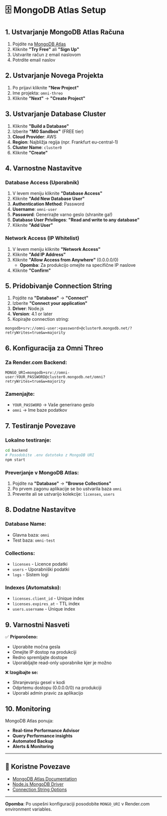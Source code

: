 # 🗄️ MongoDB Atlas Setup

## 1. **Ustvarjanje MongoDB Atlas Računa**

1. Pojdite na [MongoDB Atlas](https://www.mongodb.com/atlas)
2. Kliknite **"Try Free"** ali **"Sign Up"**
3. Ustvarite račun z email naslovom
4. Potrdite email naslov

## 2. **Ustvarjanje Novega Projekta**

1. Po prijavi kliknite **"New Project"**
2. Ime projekta: `omni-threo`
3. Kliknite **"Next"** → **"Create Project"**

## 3. **Ustvarjanje Database Cluster**

1. Kliknite **"Build a Database"**
2. Izberite **"M0 Sandbox"** (FREE tier)
3. **Cloud Provider**: AWS
4. **Region**: Najbližja regija (npr. Frankfurt eu-central-1)
5. **Cluster Name**: `cluster0`
6. Kliknite **"Create"**

## 4. **Varnostne Nastavitve**

### **Database Access (Uporabnik)**
1. V levem meniju kliknite **"Database Access"**
2. Kliknite **"Add New Database User"**
3. **Authentication Method**: Password
4. **Username**: `omni-user`
5. **Password**: Generirajte varno geslo (shranite ga!)
6. **Database User Privileges**: **"Read and write to any database"**
7. Kliknite **"Add User"**

### **Network Access (IP Whitelist)**
1. V levem meniju kliknite **"Network Access"**
2. Kliknite **"Add IP Address"**
3. Kliknite **"Allow Access from Anywhere"** (0.0.0.0/0)
   - **Opomba**: Za produkcijo omejite na specifične IP naslove
4. Kliknite **"Confirm"**

## 5. **Pridobivanje Connection String**

1. Pojdite na **"Database"** → **"Connect"**
2. Izberite **"Connect your application"**
3. **Driver**: Node.js
4. **Version**: 4.1 or later
5. Kopirajte connection string:

```
mongodb+srv://omni-user:<password>@cluster0.mongodb.net/?retryWrites=true&w=majority
```

## 6. **Konfiguracija za Omni Threo**

### **Za Render.com Backend:**
```env
MONGO_URI=mongodb+srv://omni-user:YOUR_PASSWORD@cluster0.mongodb.net/omni?retryWrites=true&w=majority
```

### **Zamenjajte:**
- `YOUR_PASSWORD` → Vaše generirano geslo
- `omni` → Ime baze podatkov

## 7. **Testiranje Povezave**

### **Lokalno testiranje:**
```bash
cd backend
# Posodobite .env datoteko z MongoDB URI
npm start
```

### **Preverjanje v MongoDB Atlas:**
1. Pojdite na **"Database"** → **"Browse Collections"**
2. Po prvem zagonu aplikacije se bo ustvarila baza `omni`
3. Preverite ali se ustvarijo kolekcije: `licenses`, `users`

## 8. **Dodatne Nastavitve**

### **Database Name:**
- Glavna baza: `omni`
- Test baza: `omni-test`

### **Collections:**
- `licenses` - Licence podatki
- `users` - Uporabniški podatki
- `logs` - Sistem logi

### **Indexes (Avtomatsko):**
- `licenses.client_id` - Unique index
- `licenses.expires_at` - TTL index
- `users.username` - Unique index

## 9. **Varnostni Nasveti**

✅ **Priporočeno:**
- Uporabite močna gesla
- Omejite IP dostop na produkciji
- Redno spremljajte dostope
- Uporabljajte read-only uporabnike kjer je možno

❌ **Izogibajte se:**
- Shranjevanju gesel v kodi
- Odprtemu dostopu (0.0.0.0/0) na produkciji
- Uporabi admin pravic za aplikacijo

## 10. **Monitoring**

MongoDB Atlas ponuja:
- **Real-time Performance Advisor**
- **Query Performance insights**
- **Automated Backup**
- **Alerts & Monitoring**

---

## 🔗 Koristne Povezave

- [MongoDB Atlas Documentation](https://docs.atlas.mongodb.com/)
- [Node.js MongoDB Driver](https://mongodb.github.io/node-mongodb-native/)
- [Connection String Options](https://docs.mongodb.com/manual/reference/connection-string/)

---

**Opomba**: Po uspešni konfiguraciji posodobite `MONGO_URI` v Render.com environment variables.